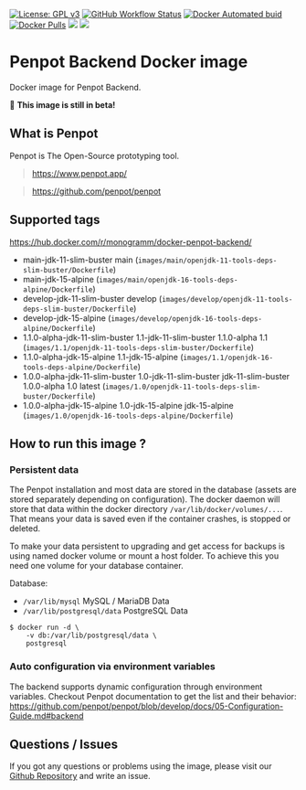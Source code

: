 [![License: GPL v3][uri_license_image]][uri_license]
[![GitHub Workflow Status](https://img.shields.io/github/workflow/status/Monogramm/docker-penpot-backend/Docker%20Image%20CI)](https://github.com/Monogramm/docker-penpot-backend/actions)
[![Docker Automated buid](https://img.shields.io/docker/cloud/build/monogramm/docker-penpot-backend.svg)](https://hub.docker.com/r/monogramm/docker-penpot-backend/)
[![Docker Pulls](https://img.shields.io/docker/pulls/monogramm/docker-penpot-backend.svg)](https://hub.docker.com/r/monogramm/docker-penpot-backend/)
[![](https://images.microbadger.com/badges/version/monogramm/docker-penpot-backend.svg)](https://microbadger.com/images/monogramm/docker-penpot-backend)
[![](https://images.microbadger.com/badges/image/monogramm/docker-penpot-backend.svg)](https://microbadger.com/images/monogramm/docker-penpot-backend)

# Penpot Backend Docker image

Docker image for Penpot Backend.

🚧 **This image is still in beta!**

## What is Penpot

Penpot is The Open-Source prototyping tool.

> <https://www.penpot.app/>

> <https://github.com/penpot/penpot>

## Supported tags

<https://hub.docker.com/r/monogramm/docker-penpot-backend/>

<!-- >Docker Tags -->

-   main-jdk-11-slim-buster main  (`images/main/openjdk-11-tools-deps-slim-buster/Dockerfile`)
-   main-jdk-15-alpine  (`images/main/openjdk-16-tools-deps-alpine/Dockerfile`)
-   develop-jdk-11-slim-buster develop  (`images/develop/openjdk-11-tools-deps-slim-buster/Dockerfile`)
-   develop-jdk-15-alpine  (`images/develop/openjdk-16-tools-deps-alpine/Dockerfile`)
-   1.1.0-alpha-jdk-11-slim-buster 1.1-jdk-11-slim-buster 1.1.0-alpha 1.1  (`images/1.1/openjdk-11-tools-deps-slim-buster/Dockerfile`)
-   1.1.0-alpha-jdk-15-alpine 1.1-jdk-15-alpine  (`images/1.1/openjdk-16-tools-deps-alpine/Dockerfile`)
-   1.0.0-alpha-jdk-11-slim-buster 1.0-jdk-11-slim-buster jdk-11-slim-buster 1.0.0-alpha 1.0 latest  (`images/1.0/openjdk-11-tools-deps-slim-buster/Dockerfile`)
-   1.0.0-alpha-jdk-15-alpine 1.0-jdk-15-alpine jdk-15-alpine  (`images/1.0/openjdk-16-tools-deps-alpine/Dockerfile`)

<!-- <Docker Tags -->

<!--
-   `11-slim-buster`
-   `11-buster`
-   `14-slim-buster`
-   `14-buster`
-   `14-alpine`
-   `15-slim-buster`
-   `15-buster`
-   `15-alpine`
-->

## How to run this image ?

### Persistent data

The Penpot installation and most data are stored in the database (assets are stored separately depending on configuration). The docker daemon will store that data within the docker directory `/var/lib/docker/volumes/...`. That means your data is saved even if the container crashes, is stopped or deleted.

To make your data persistent to upgrading and get access for backups is using named docker volume or mount a host folder. To achieve this you need one volume for your database container.

Database:

-   `/var/lib/mysql` MySQL / MariaDB Data
-   `/var/lib/postgresql/data` PostgreSQL Data

```console
$ docker run -d \
    -v db:/var/lib/postgresql/data \
    postgresql
```

### Auto configuration via environment variables

The backend supports dynamic configuration through environment variables.
Checkout Penpot documentation to get the list and their behavior: <https://github.com/penpot/penpot/blob/develop/docs/05-Configuration-Guide.md#backend>

## Questions / Issues

If you got any questions or problems using the image, please visit our [Github Repository](https://github.com/Monogramm/docker-penpot-backend) and write an issue.

[uri_license]: http://www.gnu.org/licenses/gpl.html

[uri_license_image]: https://img.shields.io/badge/License-GPL%20v3-blue.svg
